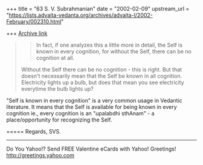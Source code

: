 +++
title = "63 S. V. Subrahmanian"
date = "2002-02-09"
upstream_url = "https://lists.advaita-vedanta.org/archives/advaita-l/2002-February/002310.html"

+++
[Archive link](https://lists.advaita-vedanta.org/archives/advaita-l/2002-February/002310.html)

> >In fact, if one analyzes this a little more in detail, the Self is known in
> >every cognition, for without the Self, there can be no cognition at all.
>
> Without the Self there can be no cognition - this is right. But that doesn't
> necessarily mean that the Self be known in all cognition. Electricity lights
> up a bulb, but does that mean you see electricity everytime the bulb lights
> up?

"Self is known in every cognition" is a very common usage in Vedantic
literature.  It means that the Self is available for being known in every
cognition ie., every cognition is an "upalabdhi sthAnam" - a place/opportunity
for recognizing the Self.


=====
Regards,
SVS.

__________________________________________________
Do You Yahoo!?
Send FREE Valentine eCards with Yahoo! Greetings!
http://greetings.yahoo.com

